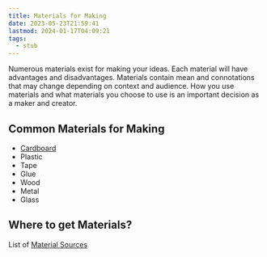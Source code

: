```yaml
---
title: Materials for Making
date: 2023-05-23T21:59:41
lastmod: 2024-01-17T04:09:21
tags:
  - stub
---
```


Numerous materials exist for making your ideas. Each material will have advantages and disadvantages. Materials contain mean and connotations that may change depending on context and audience. How you use materials and what materials you choose to use is an important decision as a maker and creator.

## Common Materials for Making

- [Cardboard](../making/cardboard-construction.md)
- Plastic
- Tape
- Glue
- Wood
- Metal
- Glass

## Where to get Materials?

List of [Material Sources](material-sources.md)
